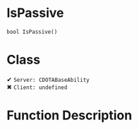 # IsPassive
```
bool IsPassive()
```
# Class
✔ `Server: CDOTABaseAbility`  
✖ `Client: undefined`  

# Function Description

